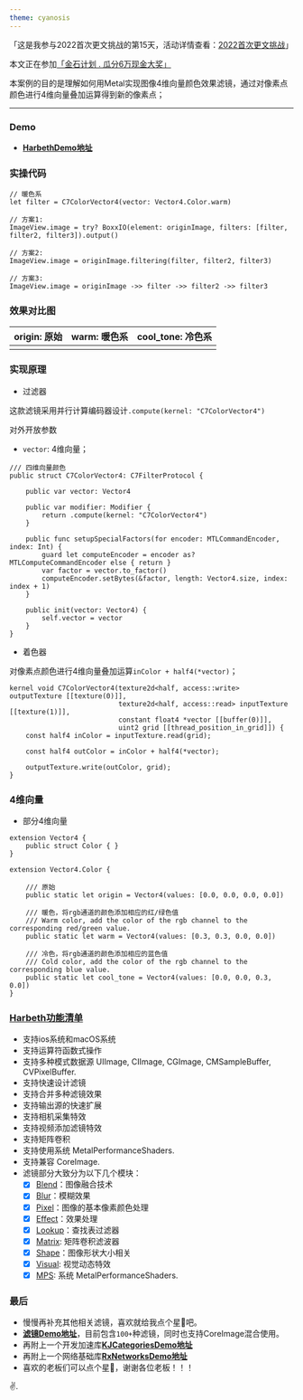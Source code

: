 ```yaml
---
theme: cyanosis
---
```

「这是我参与2022首次更文挑战的第15天，活动详情查看：[2022首次更文挑战](https://juejin.cn/post/7162096952883019783?utm_source=push&utm_medium=web&utm_campaign=jinshijihua02)」

本文正在参加[「金石计划 . 瓜分6万现金大奖」](https://juejin.cn/post/7162096952883019783 "https://juejin.cn/post/7162096952883019783")

本案例的目的是理解如何用Metal实现图像4维向量颜色效果滤镜，通过对像素点颜色进行4维向量叠加运算得到新的像素点；

---

### Demo

- [**HarbethDemo地址**](https://github.com/yangKJ/Harbeth)

### 实操代码

```
// 暖色系
let filter = C7ColorVector4(vector: Vector4.Color.warm)

// 方案1:
ImageView.image = try? BoxxIO(element: originImage, filters: [filter, filter2, filter3]).output()

// 方案2:
ImageView.image = originImage.filtering(filter, filter2, filter3)

// 方案3:
ImageView.image = originImage ->> filter ->> filter2 ->> filter3
```

### 效果对比图

|origin: 原始|warm: 暖色系|cool_tone: 冷色系|
|:-:|:-:|:-:|
||||

### 实现原理

- 过滤器

这款滤镜采用并行计算编码器设计`.compute(kernel: "C7ColorVector4")`

对外开放参数
- `vector`: 4维向量；

```
/// 四维向量颜色
public struct C7ColorVector4: C7FilterProtocol {
    
    public var vector: Vector4
    
    public var modifier: Modifier {
        return .compute(kernel: "C7ColorVector4")
    }
    
    public func setupSpecialFactors(for encoder: MTLCommandEncoder, index: Int) {
        guard let computeEncoder = encoder as? MTLComputeCommandEncoder else { return }
        var factor = vector.to_factor()
        computeEncoder.setBytes(&factor, length: Vector4.size, index: index + 1)
    }
    
    public init(vector: Vector4) {
        self.vector = vector
    }
}
```

- 着色器

对像素点颜色进行4维向量叠加运算`inColor + half4(*vector)`；  

```
kernel void C7ColorVector4(texture2d<half, access::write> outputTexture [[texture(0)]],
                           texture2d<half, access::read> inputTexture [[texture(1)]],
                           constant float4 *vector [[buffer(0)]],
                           uint2 grid [[thread_position_in_grid]]) {
    const half4 inColor = inputTexture.read(grid);
    
    const half4 outColor = inColor + half4(*vector);
    
    outputTexture.write(outColor, grid);
}
```

### 4维向量

- 部分4维向量

```
extension Vector4 {
    public struct Color { }
}

extension Vector4.Color {
    
    /// 原始
    public static let origin = Vector4(values: [0.0, 0.0, 0.0, 0.0])
    
    /// 暖色，将rgb通道的颜色添加相应的红/绿色值
    /// Warm color, add the color of the rgb channel to the corresponding red/green value.
    public static let warm = Vector4(values: [0.3, 0.3, 0.0, 0.0])
    
    /// 冷色，将rgb通道的颜色添加相应的蓝色值
    /// Cold color, add the color of the rgb channel to the corresponding blue value.
    public static let cool_tone = Vector4(values: [0.0, 0.0, 0.3, 0.0])
}
```

### [Harbeth功能清单](https://github.com/yangKJ/Harbeth)

- 支持ios系统和macOS系统
- 支持运算符函数式操作
- 支持多种模式数据源 UIImage, CIImage, CGImage, CMSampleBuffer, CVPixelBuffer.
- 支持快速设计滤镜
- 支持合并多种滤镜效果
- 支持输出源的快速扩展
- 支持相机采集特效
- 支持视频添加滤镜特效
- 支持矩阵卷积
- 支持使用系统 MetalPerformanceShaders.
- 支持兼容 CoreImage.
- 滤镜部分大致分为以下几个模块：
   - [x] [Blend](https://github.com/yangKJ/Harbeth/tree/master/Sources/Compute/Blend)：图像融合技术
   - [x] [Blur](https://github.com/yangKJ/Harbeth/tree/master/Sources/Compute/Blur)：模糊效果
   - [x] [Pixel](https://github.com/yangKJ/Harbeth/tree/master/Sources/Compute/ColorProcess)：图像的基本像素颜色处理
   - [x] [Effect](https://github.com/yangKJ/Harbeth/tree/master/Sources/Compute/Effect)：效果处理
   - [x] [Lookup](https://github.com/yangKJ/Harbeth/tree/master/Sources/Compute/Lookup)：查找表过滤器
   - [x] [Matrix](https://github.com/yangKJ/Harbeth/tree/master/Sources/Compute/Matrix): 矩阵卷积滤波器
   - [x] [Shape](https://github.com/yangKJ/Harbeth/tree/master/Sources/Compute/Shape)：图像形状大小相关
   - [x] [Visual](https://github.com/yangKJ/Harbeth/tree/master/Sources/Compute/Visual): 视觉动态特效
   - [x] [MPS](https://github.com/yangKJ/Harbeth/tree/master/Sources/Compute/MPS): 系统 MetalPerformanceShaders.

### 最后

- 慢慢再补充其他相关滤镜，喜欢就给我点个星🌟吧。
- [**滤镜Demo地址**](https://github.com/yangKJ/Harbeth)，目前包含`100+`种滤镜，同时也支持CoreImage混合使用。
- 再附上一个开发加速库[**KJCategoriesDemo地址**](https://github.com/yangKJ/KJCategories)
- 再附上一个网络基础库[**RxNetworksDemo地址**](https://github.com/yangKJ/RxNetworks)
- 喜欢的老板们可以点个星🌟，谢谢各位老板！！！

✌️.
